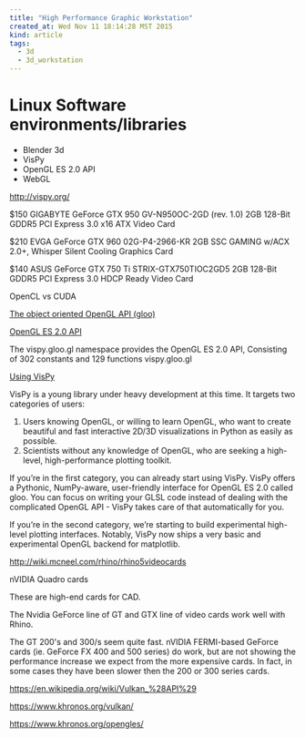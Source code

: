 ```yaml
---
title: "High Performance Graphic Workstation"
created_at: Wed Nov 11 18:14:28 MST 2015
kind: article
tags:
  - 3d
  - 3d_workstation
---
```


# Linux Software environments/libraries

* Blender 3d
* VisPy
* OpenGL ES 2.0 API
* WebGL

http://vispy.org/

$150 GIGABYTE GeForce GTX 950 GV-N950OC-2GD (rev. 1.0) 2GB 128-Bit GDDR5 PCI Express 3.0 x16 ATX Video Card

$210 EVGA GeForce GTX 960 02G-P4-2966-KR 2GB SSC GAMING w/ACX 2.0+, Whisper Silent Cooling Graphics Card

$140 ASUS GeForce GTX 750 Ti STRIX-GTX750TIOC2GD5 2GB 128-Bit GDDR5 PCI Express 3.0 HDCP Ready Video Card


OpenCL vs CUDA


<a href="http://vispy.readthedocs.org/en/v0.3.0/gloo.html#" target="_blank">The object oriented OpenGL API (gloo)</a>


<a href="http://vispy.readthedocs.org/en/v0.3.0/gl.html" target="_blank">OpenGL ES 2.0 API</a>

The vispy.gloo.gl namespace provides the OpenGL ES 2.0 API, Consisting
of 302 constants and 129 functions vispy.gloo.gl


<a href="http://api.vispy.org/en/latest/#using-vispy" target="_blank">Using VisPy</a>

VisPy is a young library under heavy development at this time. It targets
two categories of users:

1. Users knowing OpenGL, or willing to learn OpenGL, who want to create beautiful and fast interactive 2D/3D visualizations in Python as easily as possible.
1. Scientists without any knowledge of OpenGL, who are seeking a high-level, high-performance plotting toolkit.

If you’re in the first category, you can already start using
VisPy. VisPy offers a Pythonic, NumPy-aware, user-friendly interface
for OpenGL ES 2.0 called gloo. You can focus on writing your GLSL code
instead of dealing with the complicated OpenGL API - VisPy takes care
of that automatically for you.

If you’re in the second category, we’re starting to build experimental
high-level plotting interfaces. Notably, VisPy now ships a very basic
and experimental OpenGL backend for matplotlib.

http://wiki.mcneel.com/rhino/rhino5videocards

nVIDIA Quadro cards

These are high-end cards for CAD.

The Nvidia GeForce line of GT and GTX line of video cards work well
with Rhino.

The GT 200's and 300/s seem quite fast. nVIDIA FERMI-based GeForce cards
(ie. GeForce FX 400 and 500 series) do work, but are not showing the
performance increase we expect from the more expensive cards. In fact,
in some cases they have been slower then the 200 or 300 series cards.

https://en.wikipedia.org/wiki/Vulkan_%28API%29

https://www.khronos.org/vulkan/

https://www.khronos.org/opengles/

<!--
html boilerplate
<a href="" target="_blank"></a>
<img src="" width="400px">
-->


